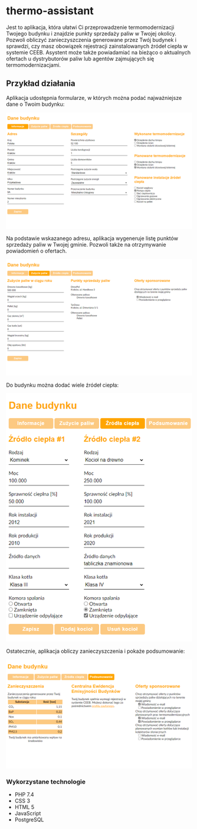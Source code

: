# thermo-assistant

Jest to aplikacja, która ułatwi Ci przeprowadzenie termomodernizacji Twojego budynku i znajdzie punkty sprzedaży paliw w Twojej okolicy.
Pozwoli obliczyć zanieczyszczenia generowane przez Twój budynek i sprawdzi, czy masz obowiązek rejestracji zainstalowanych źródeł ciepła w systemie CEEB.
Asystent może także powiadamiać na bieżąco o aktualnych ofertach u dystrybutorów paliw lub agentów zajmujących się termomodernizacjami.

## Przykład działania
Aplikacja udostępnia formularze, w których można podać najważniejsze dane o Twoim budynku:

![Zrzut ekranu #1](docs/screen-1.png)

Na podstawie wskazanego adresu, aplikacja wygeneruje listę punktów sprzedaży paliw w Twojej gminie. Pozwoli także na otrzymywanie powiadomień o ofertach.

![Zrzut ekranu #2](docs/screen-2.png)

Do budynku można dodać wiele źródeł ciepła:

![Zrzut ekranu #3](docs/screen-3.png)

Ostatecznie, aplikacja obliczy zanieczyszczenia i pokaże podsumowanie:

![Zrzut ekranu #4](docs/screen-4.png)

### Wykorzystane technologie
- PHP 7.4
- CSS 3
- HTML 5
- JavaScript
- PostgreSQL
